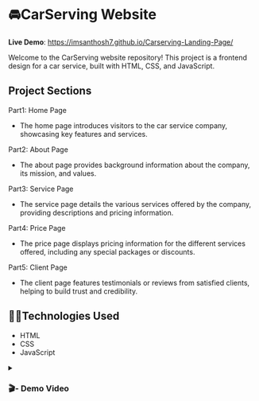 
# 🚘CarServing Website
**Live Demo**: https://imsanthosh7.github.io/Carserving-Landing-Page/

Welcome to the CarServing website repository! This project is a frontend design for a car service, built with HTML, CSS, and JavaScript.


## Project Sections
Part1: Home Page

- The home page introduces visitors to the car service company, showcasing key features and services.

Part2: About Page

- The about page provides background information about the company, its mission, and values.

Part3: Service Page

- The service page details the various services offered by the company, providing descriptions and pricing information.

Part4: Price Page

- The price page displays pricing information for the different services offered, including any special packages or discounts.

Part5: Client Page

- The client page features testimonials or reviews from satisfied clients, helping to build trust and credibility.

## 🧑‍💻Technologies Used
- HTML
- CSS
- JavaScript

<details>
<summary><h3> 🎬- Demo Video </h3></summary>
<video src="https://github.com/imsanthosh7/Rymo-Shopping-Website-/assets/154437536/48d42a98-bc57-4f31-9b98-7db3463c3e68" controls="controls" >
</video>
</details>


